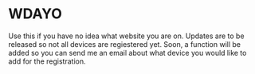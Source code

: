 # WDAYO
Use this if you have no idea what website you are on. Updates are to be released so not all devices are regiestered yet. Soon, a function will be added so you can send me an email about what device you would like to add for the registration.
